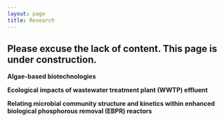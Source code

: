```yaml
---
layout: page
title: Research
---
```

## Please excuse the lack of content. This page is under construction. 


**Algae-based biotechnologies**



**Ecological impacts of wastewater treatment plant (WWTP) effluent**



**Relating microbial community structure and kinetics within enhanced biological phosphorous removal (EBPR) reactors**

